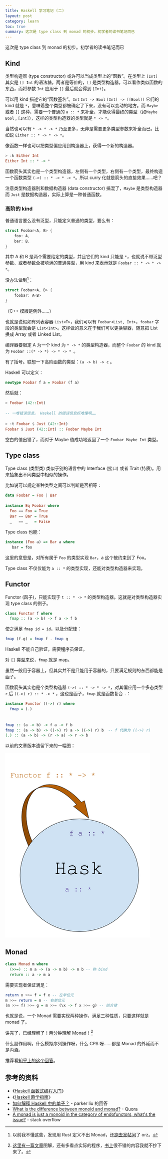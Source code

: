 ```yaml
---
title: Haskell 学习笔记 (二)
layout: post
category: learn
toc: true
summary: 这次是 type class 到 monad 的初步。初学者的读书笔记而已
---
```


这次是 type class 到 monad 的初步。初学者的读书笔记而已

## Kind

类型构造器 (type constructor) 或许可以当成类型上的“函数”。在类型上 `[Int]` 其实是 `[] Int` 的语法糖，两者是等价的，`[]` 是类型构造器，可以看作类似函数的东西，而将参数 `Int` 应用于 `[]` 最后就会得到 `[Int]`。
<!--more-->
可以用 kind 描述它的“函数签名”。`Int`  `Int -> Bool` `[Int] -> [[Bool]]` 它们的 kind 就是 `*`，意味着整个类型都被确定了下来，没有可以变动的地方。而 `Maybe` 或者 `[]` 这种，需要一个普通的 `a :: *` 来补全，才能获得最终的类型（如`Maybe Bool` , `[Int]`），这样的类型构造器的类型就是 `* -> *`。

当然也可以有 `* -> * -> *` 乃至更多，无非是需要更多类型参数来补全而已。比如说 `Either :: * -> * -> *`。 

像函数一样也可以把类型偏应用到构造器上，获得一个新的构造器。

~~~haskell
> :k Either Int
Either Int :: * -> *
~~~

函数箭头其实也是一个类型构造器，左侧有一个类型，右侧有一个类型，最终构造一个函数类型 `(->) :: * -> * -> *`。所以 curry 化就是箭头的直接效果……吧？

注意类型构造器别和数据构造器 (data constructor) 搞混了，`Maybe` 是类型构造器而 `Just` 是数据构造器，实际上算是一种普通函数。


### 高阶的 kind

普通语言要么没有泛型，只能定义普通的类型，要么有：

~~~rust
struct Foobar<A, B> {
    foo: A,
    bar: B,
}
~~~

其中 A 和 B 是两个需要给定的类型，并且它们的 kind 只能是 `*`，也就说不带泛型参数、或者参数全被填满的普通类型，用 kind 来表示就是 `Foobar :: * -> * -> *`。


没办法做到[^1]：

[^1]: 以前我不懂这些，发现用 Rust 定义不出 Monad，还[跑去发帖问](https://www.reddit.com/r/rust/comments/31bgi5/question_about_monad/)了 orz。

~~~rust
struct Foobar<A, B> {
    foobar: A<B>
}
~~~

（C++ 模版是例外……）

也就是说假如有列表容器 `List<T>`，我们可以有 `Foobar<List, Int>`，`foobar` 字段的类型就会是 `List<Int>`。这样做的意义在于我们可以更换容器，随意把 List 换成 Array 或者 Linked List。

编译器要限定 A 为一个 kind 为 `* -> *` 的类型构造器，而整个 `Foobar` 的 kind 就为 `Foobar ::(* -> *) -> * -> * `。

有了括号。联想一下高阶函数的类型：`(a -> b) -> c` 。

Haskell 可以定义：

~~~haskell
newtype Foobar f a = Foobar (f a)
~~~

然后就：

~~~haskell
> Foobar (42::Int)

-- 一堆错误信息。 Haskell 的错误信息好难懂啊……

> :t Foobar $ Just (42::Int)
Foobar $ Just (42::Int) :: Foobar Maybe Int
~~~

空白的值出错了，而对于 Maybe 值成功地返回了一个 `Foobar Maybe Int` 类型。

## Type class

Type class (类型类) 类似于别的语言中的 Interface (接口) 或者 Trait (特质)。用来抽象出不同类型中相似的操作。

比如说可以规定某种类型之间可以判断是否相等：

~~~haskell
data Foobar = Foo | Bar

instance Eq Foobar where
  Foo == Foo = True
  Bar == Bar = True
  _   == _   = False
~~~

Type class 也能：

~~~haskell
instance (Foo a) => Bar a where
   bar = foo
~~~

这里的意思是，对所有属于 `Foo` 的类型实现 `Bar`，a 这个被约束到了 Foo。

Type class 不仅仅能为 `a :: *` 的类型实现，还能对类型构造器来实现。

## Functor

Functor (函子)，只能实现于  `t :: * -> *` 的类型构造器。这就是对类型构造器实现 type class 的例子。

~~~haskell
class Functor f where
  fmap :: (a -> b) -> f a -> f b
~~~

使之满足 `fmap id = id`，以及分配律：

~~~haskell
fmap (f.g) = fmap f . fmap g
~~~

Haskell 不能自己验证，需要程序员保证。

对 `[]` 类型来说，`fmap` 就是 map。

虽然一般用于容器上，但其实并不是只能用于容器的，只要满足规则的东西都能是函子。

函数箭头其实也是个类型构造器 `(->) :: * -> * -> *`，对其偏应用一个多态类型 `r` 后 `((->) r) :: * -> *` ，这也是函子，`fmap` 就是函数复合 `.`：

~~~haskell
instance Functor ((->) r) where
  fmap = (.)


fmap :: (a -> b) -> f a -> f b
fmap :: (a -> b) -> ((->) r) a -> ((->) r) b  -- f 代换为 ((->) r)
(.) :: (a -> b) -> (r -> a) -> r -> b
~~~

以前的文章版本遗留下来的一幅图：

![functor](/media/functor.png)


## Monad

~~~haskell
class Monad m where
  (>>=) :: m a -> (a -> m b) -> m b -- 称 bind
  return :: a -> m a
~~~

需要实现者保证满足：

~~~haskell
return x >>= f = f x -- 左单位元
m >>= return = m -- 右单位元
(m >>= f) >>= g = m >>= (\x -> f x >>= g) -- 结合律
~~~

也就是说，一个 Monad 需要实现两种操作，满足三种性质，只要这样就是 monad 了。

讲完了，已经理解了！两分钟理解 Monad！[^3]

[^3]: [这里有一篇文章](http://adit.io/posts/2013-04-17-functors,_applicatives,_and_monads_in_pictures.html)图解，还有多看点实际的程序，[书上](https://book.douban.com/subject/25843224/)很不错的内容我就不抄下来了。

什么副作用啊，什么模拟序列操作呀，什么 CPS 呀……都是 Monad 的外延而不是内涵。

推荐看[知乎上的这个回答](https://www.zhihu.com/question/22291305/answer/21333050)。

## 参考的资料

* 《[Haskell 函数式编程入门](https://book.douban.com/subject/25843224/)》
* 《[Haskell 趣学指南](https://www.gitbook.com/book/mno2/learnyouahaskell-zh/details/zh-cn)》
* [如何解释 Haskell 中的单子？](https://www.zhihu.com/question/22291305/answer/21333050) - parker liu 的回答
* [What is the difference between monoid and monad?](https://www.quora.com/What-is-the-difference-between-monoid-and-monad/answer/Mort-Yao) - Quora
* [A monad is just a monoid in the category of endofunctors, what's the issue?](http://stackoverflow.com/questions/3870088/a-monad-is-just-a-monoid-in-the-category-of-endofunctors-whats-the-issue) - stack overflow
